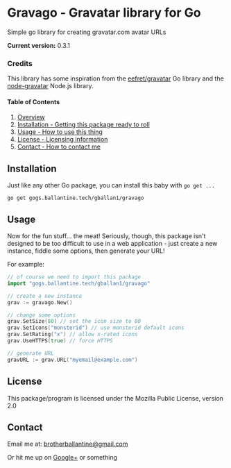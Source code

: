 # Gravago - Gravatar library for Go

Simple go library for creating gravatar.com avatar URLs

**Current version:** 0.3.1

### Credits

This library has some inspiration from the  [eefret/gravatar](https://github.com/eefret/gravatar) Go library and the [node-gravatar](https://www.npmjs.com/package/gravatar) Node.js library.

#### Table of Contents

1. [Overview](#overview)
2. [Installation - Getting this package ready to roll](#installation)
3. [Usage - How to use this thing](#usage)
4. [License - Licensing information](#license)
5. [Contact - How to contact me](#contact)

## Installation

Just like any other Go package, you can install this baby with `go get ...`

`go get gogs.ballantine.tech/gballan1/gravago`

## Usage

Now for the fun stuff... the meat! Seriously, though, this package isn't designed to be too difficult to use in a web application - just create a new instance, fiddle some options, then generate your URL!

For example:
```go
// of course we need to import this package
import "gogs.ballantine.tech/gballan1/gravago"

// create a new instance
grav := gravago.New()

// change some options
grav.SetSize(80) // set the icon size to 80
grav.SetIcons("monsterid") // use monsterid default icons
grav.SetRating("x") // allow x-rated icons
grav.UseHTTPS(true) // force HTTPS

// generate URL
gravURL := grav.URL("myemail@example.com")
```

## License

This package/program is licensed under the Mozilla Public License, version 2.0

## Contact

Email me at: brotherballantine@gmail.com

Or hit me up on [Google+](https://plus.google.com/+GregoryBallantine1) or something
